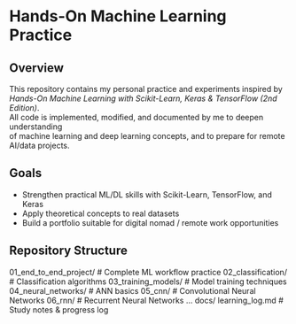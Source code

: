 # Hands-On Machine Learning Practice

## Overview
This repository contains my personal practice and experiments inspired by  
*Hands-On Machine Learning with Scikit-Learn, Keras & TensorFlow (2nd Edition)*.  
All code is implemented, modified, and documented by me to deepen understanding  
of machine learning and deep learning concepts, and to prepare for remote AI/data projects.

## Goals
- Strengthen practical ML/DL skills with Scikit-Learn, TensorFlow, and Keras
- Apply theoretical concepts to real datasets
- Build a portfolio suitable for digital nomad / remote work opportunities

## Repository Structure
01_end_to_end_project/ # Complete ML workflow practice
02_classification/ # Classification algorithms
03_training_models/ # Model training techniques
04_neural_networks/ # ANN basics
05_cnn/ # Convolutional Neural Networks
06_rnn/ # Recurrent Neural Networks
...
docs/
learning_log.md # Study notes & progress log
